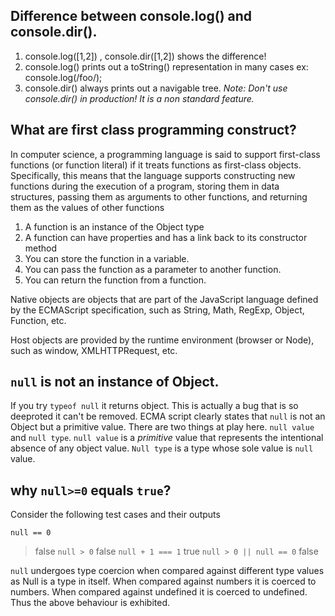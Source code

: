 ## Difference between console.log() and console.dir(). ##

1. console.log([1,2]) , console.dir([1,2]) shows the difference!
1. console.log() prints out a toString() representation in many cases ex: console.log(/foo/);
1. console.dir() always prints out a navigable tree. 
_Note: Don't use console.dir() in production! It is a non standard feature._

## What are first class programming construct? ##

In computer science, a programming language is said to support first-class functions (or function literal) if it treats functions as first-class objects. Specifically, this means that the language supports constructing new functions during the execution of a program, storing them in data structures, passing them as arguments to other functions, and returning them as the values of other functions

1. A function is an instance of the Object type
1. A function can have properties and has a link back to its constructor method
1. You can store the function in a variable.
1. You can pass the function as a parameter to another function.
1. You can return the function from a function.


Native objects are objects that are part of the JavaScript language defined by the ECMAScript specification, such as String, Math, RegExp, Object, Function, etc.

Host objects are provided by the runtime environment (browser or Node), such as window, XMLHTTPRequest, etc.

## `null` is not an instance of Object. ##

If you try  `typeof null` it returns object. This is actually a bug that is so deeproted it can't be removed.
ECMA script clearly states that `null` is not an Object but a primitive value.
There are two things at play here. `null value` and `null type`. `null value` is a *primitive* value that represents the intentional absence of any object value. `Null type` is a type whose sole value is `null ` value. 


## why `null>=0` equals `true`? ##

Consider the following test cases and their outputs

`null == 0`
>false
`null > 0`
>false
`null + 1 === 1`
>true
`null > 0 || null == 0` 
>false

`null` undergoes type coercion when compared against different type values as Null is a type in itself.
When compared against numbers it is coerced to numbers.
When compared against undefined it is coerced to undefined.
Thus the above behaviour is exhibited.
